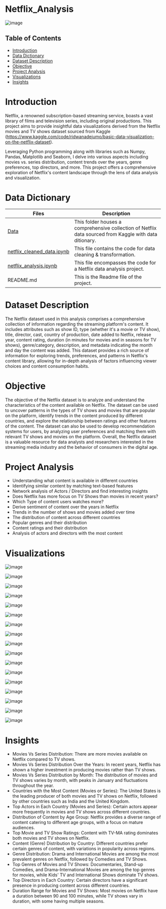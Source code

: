 # Netflix_Analysis
![image](https://github.com/DA-Atharv/Netflix_Analysis/assets/159448408/7d63027b-cebf-45e7-bf75-2cefab974e5b)
## Table of Contents

- [Introduction](#introduction)
- [Data Dictionary](#data-dictionary)
- [Dataset Description](#data-description)
- [Objective](#objective)
- [Project Analysis](#project-analysis)
- [Visualizations](#visualizations)
- [Insights](#insights)

# Introduction
Netflix, a renowned subscription-based streaming service, boasts a vast library of films and television series, including original productions. This project aims to provide insightful data visualizations derived from the Netflix movies and TV shows dataset sourced from Kaggle (https://www.kaggle.com/code/ridwanadejumo/basic-data-visualization-on-the-netflix-dataset). 

Leveraging Python programming along with libraries such as Numpy, Pandas, Matplotlib and Seaborn, I delve into various aspects including movies vs. series distribution, content trends over the years, genre preferences, top directors, and more. This project offers a comprehensive exploration of Netflix's content landscape through the lens of data analysis and visualization.

# Data Dictionary
| Files | Description |
|-------| ------------|
| [Data](https://github.com/DA-Atharv/Netflix_Analysis/tree/main/Data) | This folder houses a comprehensive collection of Netflix data sourced from Kaggle with data ditionary. |
| [netflix_cleaned_data.ipynb](https://github.com/DA-Atharv/Netflix_Analysis/blob/main/Netflix_Data_Cleaning.ipynb) | This file contains the code for data cleaning & transformation. |
| [netflix_analysis.ipynb](https://github.com/DA-Atharv/Netflix_Analysis/blob/main/netflix_analysis.ipynb) | This file encompasses the code for a Netflix data analysis project. |
| README.md | This is the Readme file of the project. |

# Dataset Description
The Netflix dataset used in this analysis comprises a comprehensive collection of information regarding the streaming platform's content. It includes attributes such as show ID, type (whether it's a movie or TV show), title, director, cast, country of production, date added to Netflix, release year, content rating, duration (in minutes for movies and in seasons for TV shows), genre/category, description, and metadata indicating the month and day the content was added. This dataset provides a rich source of information for exploring trends, preferences, and patterns in Netflix's content library, allowing for in-depth analysis of factors influencing viewer choices and content consumption habits.

# Objective
The objective of the Netflix dataset is to analyze and understand the characteristics of the content available on Netflix. The dataset can be used to uncover patterns in the types of TV shows and movies that are popular on the platform, identify trends in the content produced by different countries, and explore the relationship between ratings and other features of the content. The dataset can also be used to develop recommendation systems for users, by analyzing user preferences and matching them with relevant TV shows and movies on the platform. Overall, the Netflix dataset is a valuable resource for data analysts and researchers interested in the streaming media industry and the behavior of consumers in the digital age.

# Project Analysis
- Understanding what content is available in different countries
- Identifying similar content by matching text-based features
- Network analysis of Actors / Directors and find interesting insights
- Does Netflix has more focus on TV Shows than movies in recent years?
- Which Type of content users watches more?
- Derive sentiment of content over the years in Netflix
- Trends in the number of shows and movies added over time
- The distribution of content across different countries
- Popular genres and their distribution
- Content ratings and their distribution
- Analysis of actors and directors with the most content

# Visualizations
![image](https://github.com/DA-Atharv/Netflix_Analysis/assets/159448408/71d98837-e2e0-49f2-9b07-3c3ac96ace1c)

![image](https://github.com/DA-Atharv/Netflix_Analysis/assets/159448408/5daed9ce-3f2d-4208-a847-01191fd94547)

![image](https://github.com/DA-Atharv/Netflix_Analysis/assets/159448408/fa3e6cfc-b8cd-4bfa-963d-0b946f184698)

![image](https://github.com/DA-Atharv/Netflix_Analysis/assets/159448408/6259bcdc-1597-4959-9372-c617affd9ba4)

![image](https://github.com/DA-Atharv/Netflix_Analysis/assets/159448408/7b9a9405-77e9-43e5-b606-241df4241bce)

![image](https://github.com/DA-Atharv/Netflix_Analysis/assets/159448408/5a2cd44d-6a48-4f0b-a9ed-97956ffbd4e0)

![image](https://github.com/DA-Atharv/Netflix_Analysis/assets/159448408/c81ae9aa-39d5-49b6-a3eb-f43b6f98974f)

![image](https://github.com/DA-Atharv/Netflix_Analysis/assets/159448408/48edad6c-5108-4333-bcaa-0938672248fc)

![image](https://github.com/DA-Atharv/Netflix_Analysis/assets/159448408/d6d65139-ac22-4d8d-94dd-3b757f7c1a04)

![image](https://github.com/DA-Atharv/Netflix_Analysis/assets/159448408/5225589f-42d1-4dfd-903f-19d3fc39a67c)

![image](https://github.com/DA-Atharv/Netflix_Analysis/assets/159448408/570bf181-d86e-46e2-aa0a-e30e4a60c90f)

![image](https://github.com/DA-Atharv/Netflix_Analysis/assets/159448408/c14aced6-dd25-47c3-a751-499bdc062632)

![image](https://github.com/DA-Atharv/Netflix_Analysis/assets/159448408/5bffd5e7-b60d-4139-ad42-78de999d0151)

![image](https://github.com/DA-Atharv/Netflix_Analysis/assets/159448408/9b816212-6b5a-468e-9017-bdc53b1ab8f1)

![image](https://github.com/DA-Atharv/Netflix_Analysis/assets/159448408/6c8128c6-4a70-4cd9-88b5-5e19daee7ac2)

![image](https://github.com/DA-Atharv/Netflix_Analysis/assets/159448408/cad8fd76-a21c-449d-9fad-09ec50b1bdc2)

![image](https://github.com/DA-Atharv/Netflix_Analysis/assets/159448408/aa8db3b5-f2d6-4068-84b6-ba9d445fca89)

# Insights
- Movies Vs Series Distribution:
  There are more movies available on Netflix compared to TV shows.
- Movies Vs Series Distribution Over the Years:
  In recent years, Netflix has shown a higher investment in producing movies rather than TV shows.
- Movies Vs Series Distribution by Month:
  The distribution of movies and TV shows varies by month, with peaks in January and fluctuations throughout the year.
- Countries with the Most Content (Movies or Series):
  The United States is the leading producer of both movies and TV shows on Netflix, followed by other countries such as India and the United Kingdom.
- Top Actors in Each Country (Movies and Series):
  Certain actors appear more frequently in movies and TV shows across different countries.
- Distribution of Content by Age Group:
  Netflix provides a diverse range of content catering to different age groups, with a focus on mature audiences.
- Top Movie and TV Show Ratings:
  Content with TV-MA rating dominates both movies and TV shows on Netflix.
- Content (Genre) Distribution by Country:
  Different countries prefer certain genres of content, with variations in popularity across regions.
- Genre Distribution:
  Drama and International Movies are among the most prevalent genres on Netflix, followed by Comedies and TV Shows.
- Top Genres of Movies and TV Shows:
  Documentaries, Stand-up Comedies, and Drama-International Movies are among the top genres for movies, while Kids' TV and International Shows dominate TV shows.
- Top Directors in Each Country:
  Certain directors have a significant presence in producing content across different countries.
- Duration Range for Movies and TV Shows:
  Most movies on Netflix have a duration between 90 and 100 minutes, while TV shows vary in duration, with some having multiple seasons.

